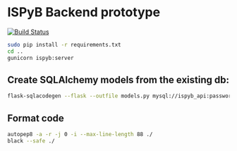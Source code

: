 # ISPyB Backend prototype

[![Build Status](https://travis-ci.org/mxcube/mxcube.svg?branch=master)](https://travis-ci.org/IvarsKarpics/ispyb_backend_prototype)

```bash
sudo pip install -r requirements.txt
cd ..
gunicorn ispyb:server
```

## Create SQLAlchemy models from the existing db:
```bash
flask-sqlacodegen --flask --outfile models.py mysql://ispyb_api:password_1234@localhost/ispybtest
```

## Format code
```bash
autopep8 -a -r -j 0 -i --max-line-length 88 ./
black --safe ./
```

